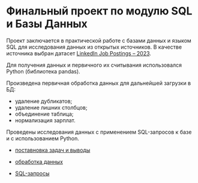# Финальный проект по модулю SQL и Базы Данных

Проект заключается в практической работе с базами данных и языком SQL для исследования данных из открытых источников.
В качестве источника выбран датасет [LinkedIn Job Postings – 2023](https://www.kaggle.com/datasets/arshkon/linkedin-job-postings).

Для получения данных и первичного их считывания использовался Python (библиотека pandas).

Произведена первичная обработка данных для дальнейшей загрузки в БД:
- удаление дубликатов;
- удаление лишних столбцов;
- объединение таблица;
- нормализация зарплат.

Проведены исследования данных с применением SQL-запросов к базе и с использованием Python.

* [поставновка задач и выводы](https://github.com/Satura/SQL_final_project/blob/main/SQL_exam_project%20.pdf)

* [обработка данных](https://github.com/Satura/SQL_final_project/blob/main/linkedin.ipynb)

* [SQL-запросы](https://github.com/Satura/SQL_final_project/blob/main/exam_project.sql)
